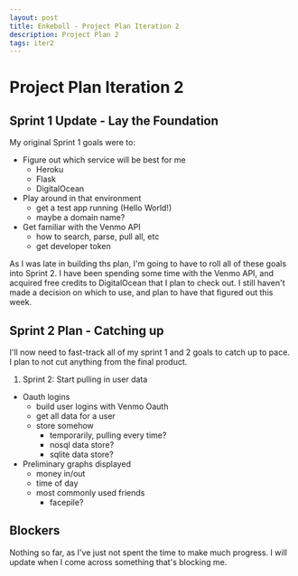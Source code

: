 ```yaml
---
layout: post
title: Enkeboll - Project Plan Iteration 2
description: Project Plan 2
tags: iter2
---
```


# Project Plan Iteration 2

## Sprint 1 Update - Lay the Foundation

My original Sprint 1 goals were to:
  - Figure out which service will be best for me
    - Heroku
    - Flask
    - DigitalOcean
  - Play around in that environment
    - get a test app running (Hello World!)
    - maybe a domain name?
  - Get familiar with the Venmo API
    - how to search, parse, pull all, etc
    - get developer token

As I was late in building ths plan, I'm going to have to roll all of these goals into Sprint 2.  I have been spending some time with the Venmo API, and acquired free credits to DigitalOcean that I plan to check out.  I still haven't made a decision on which to use, and plan to have that figured out this week.

## Sprint 2 Plan - Catching up

I'll now need to fast-track all of my sprint 1 and 2 goals to catch up to pace.  I plan to not cut anything from the final product.

1. Sprint 2: Start pulling in user data
  - Oauth logins
    - build user logins with Venmo Oauth
    - get all data for a user
    - store somehow
      - temporarily, pulling every time?
      - nosql data store?
      - sqlite data store?
  - Preliminary graphs displayed
    - money in/out
    - time of day
    - most commonly used friends
      - facepile?

## Blockers

Nothing so far, as I've just not spent the time to make much progress.  I will update when I come across something that's blocking me.